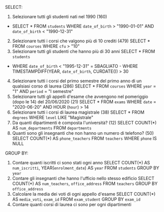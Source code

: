 SELECT:

 1. Selezionare tutti gli studenti nati nel 1990 (160)
 - SELECT *
   FROM `students`
   WHERE `date_of_birth` > "1990-01-01"
   AND `date_of_birth` < "1990-12-31"
 2. Selezionare tutti i corsi che valgono più di 10 crediti (479)
   SELECT *
   FROM `courses`
   WHERE `cfu` > "10"
 3. Selezionare tutti gli studenti che hanno più di 30 anni
   SELECT *
   FROM `students`
   - WHERE `date_of_birth` < "1995-12-31" = SBAGLIATO -
   WHERE TIMESTAMPDIFF(YEAR, `date_of_birth`, CURDATE()) > 30
 4. Selezionare tutti i corsi del primo semestre del primo anno di un qualsiasi corso di
 laurea (286)
  SELECT *
  FROM `courses`
  WHERE `year` = "1"
  AND `period` = "I semestre"
 5. Selezionare tutti gli appelli d'esame che avvengono nel pomeriggio (dopo le 14) del
 20/06/2020 (21)
  SELECT *
  FROM `exams`
  WHERE `date` = "2020-06-20"
  AND HOUR (`hour`) > 14
 6. Selezionare tutti i corsi di laurea magistrale (38)
  SELECT *
  FROM `degrees`
  WHERE `level` LIKE "Magistrale"
 7. Da quanti dipartimenti è composta l'università? (12)
  SELECT COUNT(*) AS `num_departments`
  FROM `departments`
 8. Quanti sono gli insegnanti che non hanno un numero di telefono? (50)
  SELECT COUNT(*) AS `phone_teachers`
  FROM `teachers`
  WHERE `phone` IS NULL

 GROUP BY:
 1. Contare quanti iscritti ci sono stati ogni anno
  SELECT COUNT(*) AS `num_iscritti`, YEAR(`enrolment_date`) AS `year`
  FROM `students`
  GROUP BY `year`
 2. Contare gli insegnanti che hanno l'ufficio nello stesso edificio
  SELECT COUNT(*) AS `num_teachers`, `office_address`
  FROM `teachers`
  GROUP BY `office_address`
 3. Calcolare la media dei voti di ogni appello d'esame
  SELECT COUNT(*) AS `media_voti`, `exam_id`
  FROM `exam_student`
  GROUP BY `exam_id`
 4. Contare quanti corsi di laurea ci sono per ogni dipartimenti